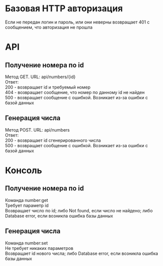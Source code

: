 <h1>Базовая HTTP авторизация</h1>
Если не передан логин и пароль, или они неверны возвращает 401 c сообщением, что авторизация не прошла
<h1>API</h1>
<h2>Получение номера по id</h2>
Метод GET. URL: api/numbers/{id}<br>
Ответ:<br>
200 - возвращает id и требуемый номер<br>
404 - возвращает сообщение, что номер по данному id не найден<br>
500 - возвращает сообщение с ошибкой. Возникает из-за ошибки с базой данных<br>
<h2>Генерация числа</h2>
Метод POST. URL: api/numbers<br>
Ответ:<br>
200 - возвращает id сгенерированного числа<br>
500 - возвращает сообщение с ошибкой. Возникает из-за ошибки с базой данных<br>
<h1>Консоль</h1>
<h2>Получение номера по id</h2>
Команда number:get<br>
Требует параметр id<br>
Возвращает число по id; либо Not found, если число не найдено; либо Database error, если возникла ошибка базы данных<br>
<h2>Генерация числа</h2>
Команда number:set<br>
Не требует никаких параметров<br>
Возвращает id нового числа; либо Database error, если возникла ошибка базы данных<br>